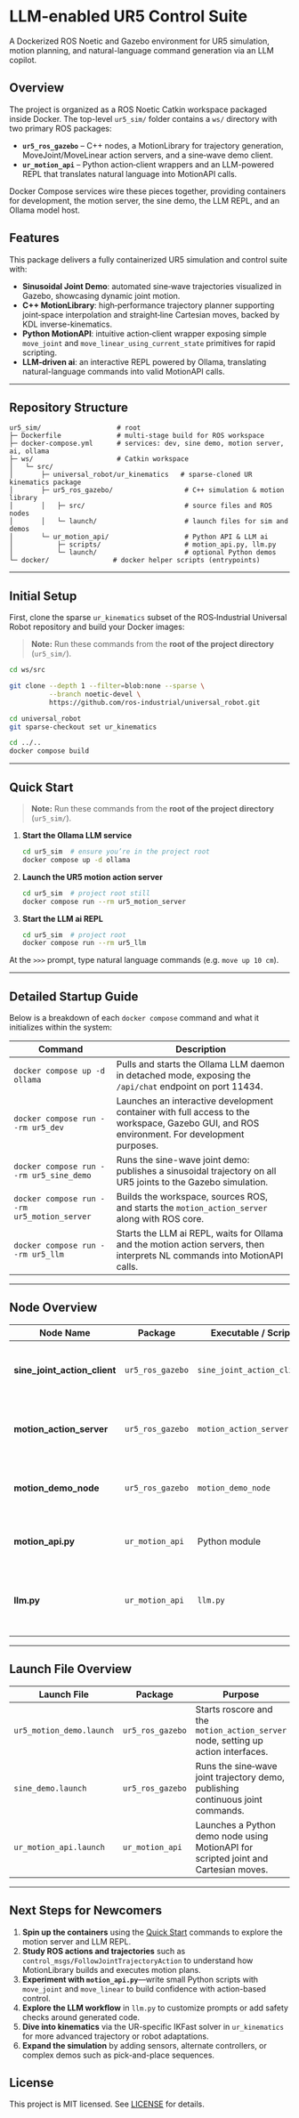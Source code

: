 # LLM-enabled UR5 Control Suite
 A Dockerized ROS Noetic and Gazebo environment for UR5 simulation, motion planning, and natural-language command generation via an LLM copilot.

## Overview

The project is organized as a ROS Noetic Catkin workspace packaged inside Docker. The top-level `ur5_sim/` folder contains a `ws/` directory with two primary ROS packages:

* **`ur5_ros_gazebo`** – C++ nodes, a MotionLibrary for trajectory generation, MoveJoint/MoveLinear action servers, and a sine‑wave demo client.
* **`ur_motion_api`** – Python action‑client wrappers and an LLM-powered REPL that translates natural language into MotionAPI calls.

Docker Compose services wire these pieces together, providing containers for development, the motion server, the sine demo, the LLM REPL, and an Ollama model host.

## Features

This package delivers a fully containerized UR5 simulation and control suite with:

* **Sinusoidal Joint Demo**: automated sine‑wave trajectories visualized in Gazebo, showcasing dynamic joint motion.
* **C++ MotionLibrary**: high‑performance trajectory planner supporting joint‑space interpolation and straight‑line Cartesian moves, backed by KDL inverse-kinematics.
* **Python MotionAPI**: intuitive action‑client wrapper exposing simple `move_joint` and `move_linear_using_current_state` primitives for rapid scripting.
* **LLM‑driven ai**: an interactive REPL powered by Ollama, translating natural-language commands into valid MotionAPI calls.

---

## Repository Structure

```plaintext
ur5_sim/                   # root
├─ Dockerfile              # multi‑stage build for ROS workspace
├─ docker-compose.yml      # services: dev, sine demo, motion server, ai, ollama
├─ ws/                     # Catkin workspace
│   └─ src/
│       ├─ universal_robot/ur_kinematics   # sparse‑cloned UR kinematics package
│       ├─ ur5_ros_gazebo/                  # C++ simulation & motion library
│       │   ├─ src/                         # source files and ROS nodes
│       │   └─ launch/                      # launch files for sim and demos
│       └─ ur_motion_api/                   # Python API & LLM ai
│           ├─ scripts/                     # motion_api.py, llm.py
│           └─ launch/                      # optional Python demos
└─ docker/                # docker helper scripts (entrypoints)
```

---

## Initial Setup

First, clone the sparse `ur_kinematics` subset of the ROS‑Industrial Universal Robot repository and build your Docker images:
> **Note:** Run these commands from the **root of the project directory** (`ur5_sim/`).

```bash
cd ws/src

git clone --depth 1 --filter=blob:none --sparse \
          --branch noetic-devel \
          https://github.com/ros-industrial/universal_robot.git

cd universal_robot
git sparse-checkout set ur_kinematics

cd ../..
docker compose build
```

---

## Quick Start

> **Note:** Run these commands from the **root of the project directory** (`ur5_sim/`).

1. **Start the Ollama LLM service**

   ```bash
   cd ur5_sim  # ensure you’re in the project root
   docker compose up -d ollama
   ```

2. **Launch the UR5 motion action server**

   ```bash
   cd ur5_sim  # project root still
   docker compose run --rm ur5_motion_server
   ```

3. **Start the LLM ai REPL**

   ```bash
   cd ur5_sim  # project root
   docker compose run --rm ur5_llm
   ```

At the `>>>` prompt, type natural language commands (e.g. `move up 10 cm`).

---

## Detailed Startup Guide

Below is a breakdown of each `docker compose` command and what it initializes within the system:

| Command                                     | Description                                                                                                                               |
| ------------------------------------------- | ----------------------------------------------------------------------------------------------------------------------------------------- |
| `docker compose up -d ollama`               | Pulls and starts the Ollama LLM daemon in detached mode, exposing the `/api/chat` endpoint on port 11434.                                 |
| `docker compose run --rm ur5_dev`           | Launches an interactive development container with full access to the workspace, Gazebo GUI, and ROS environment. For development purposes.                    |
| `docker compose run --rm ur5_sine_demo`     | Runs the sine-wave joint demo: publishes a sinusoidal trajectory on all UR5 joints to the Gazebo simulation.                              |
| `docker compose run --rm ur5_motion_server` | Builds the workspace, sources ROS, and starts the `motion_action_server` along with ROS core. |
| `docker compose run --rm ur5_llm`   | Starts the LLM ai REPL, waits for Ollama and the motion action servers, then interprets NL commands into MotionAPI calls.            |

---

## Node Overview

| Node Name                       | Package          | Executable / Script        | Purpose                                                     | Interfaces                                                                                                                               |
| ------------------------------- | ---------------- | -------------------------- | ----------------------------------------------------------- | ---------------------------------------------------------------------------------------------------------------------------------------- |
| **sine\_joint\_action\_client** | `ur5_ros_gazebo` | `sine_joint_action_client` | Publishes sine‑wave joint commands to controller            | Publishes `FollowJointTrajectory` to `/eff_joint_traj_controller/follow_joint_trajectory`                                                |
| **motion\_action\_server**      | `ur5_ros_gazebo` | `motion_action_server`     | Action server for MoveJoint and MoveLinear actions          | Subscribes `/joint_states`, offers `move_joint` and `move_linear` actions, sends to `/eff_joint_traj_controller/follow_joint_trajectory` |
| **motion\_demo\_node**          | `ur5_ros_gazebo` | `motion_demo_node`         | KDL MotionLibrary bring‑up and readiness check              | Logs readiness; no active topics/actions                                                                                                 |
| **motion\_api.py**              | `ur_motion_api`  | Python module              | High‑level API for action‑based UR5 control                 | Connects to `move_joint` & `move_linear` action servers, subscribes `/joint_states`                                                      |
| **llm.py**             | `ur_motion_api`  | `llm.py`           | REPL that translates NL commands via LLM to MotionAPI calls | Reads user input; calls Ollama; executes Python under `api` namespace                                                                    |

---

## Launch File Overview

| Launch File            | Package          | Purpose                                                                             |
| ---------------------- | ---------------- | ----------------------------------------------------------------------------------- |
| `ur5_motion_demo.launch` | `ur5_ros_gazebo` | Starts roscore and the `motion_action_server` node, setting up action interfaces.   |
| `sine_demo.launch`     | `ur5_ros_gazebo` | Runs the sine‑wave joint trajectory demo, publishing continuous joint commands.     |
| `ur_motion_api.launch`   | `ur_motion_api`  | Launches a Python demo node using MotionAPI for scripted joint and Cartesian moves. |

---

## Next Steps for Newcomers

1. **Spin up the containers** using the [Quick Start](#quick-start) commands to explore the motion server and LLM REPL.
2. **Study ROS actions and trajectories** such as `control_msgs/FollowJointTrajectoryAction` to understand how MotionLibrary builds and executes motion plans.
3. **Experiment with `motion_api.py`**—write small Python scripts with `move_joint` and `move_linear` to build confidence with action-based control.
4. **Explore the LLM workflow** in `llm.py` to customize prompts or add safety checks around generated code.
5. **Dive into kinematics** via the UR-specific IKFast solver in `ur_kinematics` for more advanced trajectory or robot adaptations.
6. **Expand the simulation** by adding sensors, alternate controllers, or complex demos such as pick-and-place sequences.

## License

This project is MIT licensed. See [LICENSE](LICENSE) for details.

